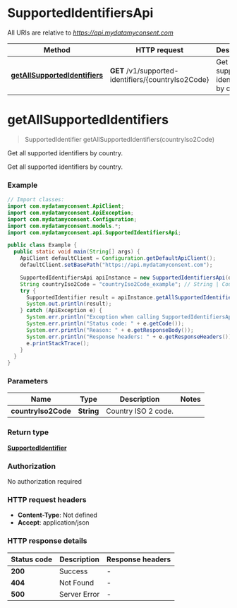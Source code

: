 # SupportedIdentifiersApi

All URIs are relative to *https://api.mydatamyconsent.com*

| Method | HTTP request | Description |
|------------- | ------------- | -------------|
| [**getAllSupportedIdentifiers**](SupportedIdentifiersApi.md#getAllSupportedIdentifiers) | **GET** /v1/supported-identifiers/{countryIso2Code} | Get all supported identifiers by country. |


<a name="getAllSupportedIdentifiers"></a>
# **getAllSupportedIdentifiers**
> SupportedIdentifier getAllSupportedIdentifiers(countryIso2Code)

Get all supported identifiers by country.

Get all supported identifiers by country.

### Example
```java
// Import classes:
import com.mydatamyconsent.ApiClient;
import com.mydatamyconsent.ApiException;
import com.mydatamyconsent.Configuration;
import com.mydatamyconsent.models.*;
import com.mydatamyconsent.api.SupportedIdentifiersApi;

public class Example {
  public static void main(String[] args) {
    ApiClient defaultClient = Configuration.getDefaultApiClient();
    defaultClient.setBasePath("https://api.mydatamyconsent.com");

    SupportedIdentifiersApi apiInstance = new SupportedIdentifiersApi(defaultClient);
    String countryIso2Code = "countryIso2Code_example"; // String | Country ISO 2 code.
    try {
      SupportedIdentifier result = apiInstance.getAllSupportedIdentifiers(countryIso2Code);
      System.out.println(result);
    } catch (ApiException e) {
      System.err.println("Exception when calling SupportedIdentifiersApi#getAllSupportedIdentifiers");
      System.err.println("Status code: " + e.getCode());
      System.err.println("Reason: " + e.getResponseBody());
      System.err.println("Response headers: " + e.getResponseHeaders());
      e.printStackTrace();
    }
  }
}
```

### Parameters

| Name | Type | Description  | Notes |
|------------- | ------------- | ------------- | -------------|
| **countryIso2Code** | **String**| Country ISO 2 code. | |

### Return type

[**SupportedIdentifier**](SupportedIdentifier.md)

### Authorization

No authorization required

### HTTP request headers

 - **Content-Type**: Not defined
 - **Accept**: application/json

### HTTP response details
| Status code | Description | Response headers |
|-------------|-------------|------------------|
| **200** | Success |  -  |
| **404** | Not Found |  -  |
| **500** | Server Error |  -  |

